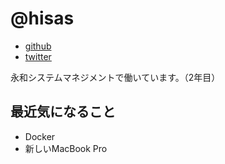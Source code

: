 # @hisas

* [github](https://github.com/hisas)
* [twitter](https://twitter.com/h_isas)

永和システムマネジメントで働いています。（2年目）

## 最近気になること

* Docker
* 新しいMacBook Pro
